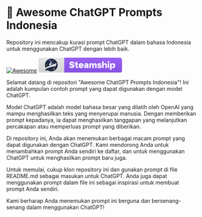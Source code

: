 <p align="center"><h1>🤖 Awesome ChatGPT Prompts Indonesia</h1></p>
Repository ini mencakup kurasi prompt ChatGPT dalam bahasa Indonesia untuk menggunakan ChatGPT dengan lebih baik.

[![Awesome](https://cdn.rawgit.com/sindresorhus/awesome/d7305f38d29fed78fa85652e3a63e154dd8e8829/media/badge.svg)](https://github.com/sindresorhus/awesome) [![Steamship](https://raw.githubusercontent.com/steamship-core/python-client/main/badge.svg)](https://www.steamship.com/build?utm_source=github&utm_medium=badge&utm_campaign=awesome_gpt_prompts&utm_id=awesome_gpt_prompts)

Selamat datang di repositori "Awesome ChatGPT Prompts Indonesia"! Ini adalah kumpulan contoh prompt yang dapat digunakan dengan model ChatGPT.

Model ChatGPT adalah model bahasa besar yang dilatih oleh OpenAI yang mampu menghasilkan teks yang menyerupai manusia. Dengan memberikan prompt kepadanya, ia dapat menghasilkan tanggapan yang melanjutkan percakapan atau memperluas prompt yang diberikan.

Di repository ini, Anda akan menemukan berbagai macam prompt yang dapat digunakan dengan ChatGPT. Kami mendorong Anda untuk menambahkan prompt Anda sendiri ke daftar, dan untuk menggunakan ChatGPT untuk menghasilkan prompt baru juga.

Untuk memulai, cukup klon repository ini dan gunakan prompt di file README.md sebagai masukan untuk ChatGPT. Anda juga dapat menggunakan prompt dalam file ini sebagai inspirasi untuk membuat prompt Anda sendiri.

Kami berharap Anda menemukan prompt ini berguna dan bersenang-senang dalam menggunakan ChatGPT!
